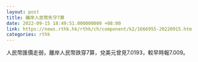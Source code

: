 ```yaml
---
layout: post
title: 離岸人民幣失守7算
date: 2022-09-15 18:49:51.000000000 +08:00
link: https://news.rthk.hk/rthk/ch/component/k2/1666955-20220915.htm
categories: rthk
---
```


人民幣匯價走弱，離岸人民幣跌穿7算，兌美元曾見7.0193，較早時報7.009。
